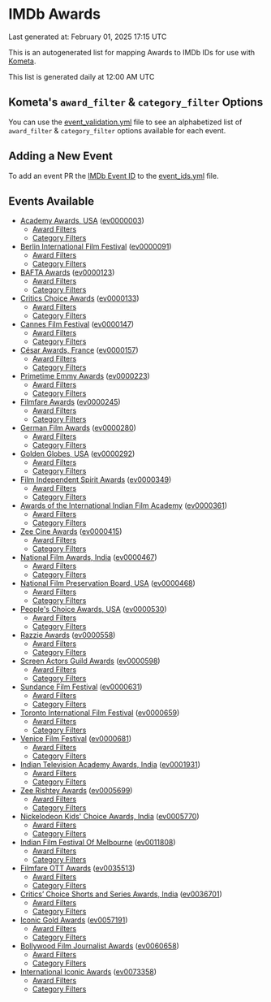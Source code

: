 # IMDb Awards

Last generated at: February 01, 2025 17:15 UTC

This is an autogenerated list for mapping Awards to IMDb IDs for use with [Kometa](https://github.com/Kometa-Team/Kometa).

This list is generated daily at 12:00 AM UTC 

## Kometa's `award_filter` & `category_filter` Options

You can use the [event_validation.yml](https://github.com/Kometa-Team/IMDb-Awards/blob/master/event_validation.yml) file to see an alphabetized list of `award_filter` & `category_filter` options available for each event.

## Adding a New Event

To add an event PR the [IMDb Event ID](https://www.imdb.com/event/all/) to the [event_ids.yml](https://github.com/Kometa-Team/IMDb-Awards/blob/master/event_ids.yml) file.

## Events Available

* [Academy Awards, USA](https://www.imdb.com/event/ev0000003) ([ev0000003](https://github.com/Kometa-Team/IMDb-Awards/blob/master/event_validation.yml#L1))
  * [Award Filters](https://github.com/Kometa-Team/IMDb-Awards/blob/master/event_validation.yml#L6)
  * [Category Filters](https://github.com/Kometa-Team/IMDb-Awards/blob/master/event_validation.yml#L14)
* [Berlin International Film Festival](https://www.imdb.com/event/ev0000091) ([ev0000091](https://github.com/Kometa-Team/IMDb-Awards/blob/master/event_validation.yml#L148))
  * [Award Filters](https://github.com/Kometa-Team/IMDb-Awards/blob/master/event_validation.yml#L153)
  * [Category Filters](https://github.com/Kometa-Team/IMDb-Awards/blob/master/event_validation.yml#L349)
* [BAFTA Awards](https://www.imdb.com/event/ev0000123) ([ev0000123](https://github.com/Kometa-Team/IMDb-Awards/blob/master/event_validation.yml#L626))
  * [Award Filters](https://github.com/Kometa-Team/IMDb-Awards/blob/master/event_validation.yml#L631)
  * [Category Filters](https://github.com/Kometa-Team/IMDb-Awards/blob/master/event_validation.yml#L664)
* [Critics Choice Awards](https://www.imdb.com/event/ev0000133) ([ev0000133](https://github.com/Kometa-Team/IMDb-Awards/blob/master/event_validation.yml#L1155))
  * [Award Filters](https://github.com/Kometa-Team/IMDb-Awards/blob/master/event_validation.yml#L1158)
  * [Category Filters](https://github.com/Kometa-Team/IMDb-Awards/blob/master/event_validation.yml#L1163)
* [Cannes Film Festival](https://www.imdb.com/event/ev0000147) ([ev0000147](https://github.com/Kometa-Team/IMDb-Awards/blob/master/event_validation.yml#L1264))
  * [Award Filters](https://github.com/Kometa-Team/IMDb-Awards/blob/master/event_validation.yml#L1269)
  * [Category Filters](https://github.com/Kometa-Team/IMDb-Awards/blob/master/event_validation.yml#L1436)
* [César Awards, France](https://www.imdb.com/event/ev0000157) ([ev0000157](https://github.com/Kometa-Team/IMDb-Awards/blob/master/event_validation.yml#L1666))
  * [Award Filters](https://github.com/Kometa-Team/IMDb-Awards/blob/master/event_validation.yml#L1670)
  * [Category Filters](https://github.com/Kometa-Team/IMDb-Awards/blob/master/event_validation.yml#L1675)
* [Primetime Emmy Awards](https://www.imdb.com/event/ev0000223) ([ev0000223](https://github.com/Kometa-Team/IMDb-Awards/blob/master/event_validation.yml#L1734))
  * [Award Filters](https://github.com/Kometa-Team/IMDb-Awards/blob/master/event_validation.yml#L1739)
  * [Category Filters](https://github.com/Kometa-Team/IMDb-Awards/blob/master/event_validation.yml#L1746)
* [Filmfare Awards](https://www.imdb.com/event/ev0000245) ([ev0000245](https://github.com/Kometa-Team/IMDb-Awards/blob/master/event_validation.yml#L2958))
  * [Award Filters](https://github.com/Kometa-Team/IMDb-Awards/blob/master/event_validation.yml#L2962)
  * [Category Filters](https://github.com/Kometa-Team/IMDb-Awards/blob/master/event_validation.yml#L2971)
* [German Film Awards](https://www.imdb.com/event/ev0000280) ([ev0000280](https://github.com/Kometa-Team/IMDb-Awards/blob/master/event_validation.yml#L3073))
  * [Award Filters](https://github.com/Kometa-Team/IMDb-Awards/blob/master/event_validation.yml#L3077)
  * [Category Filters](https://github.com/Kometa-Team/IMDb-Awards/blob/master/event_validation.yml#L3100)
* [Golden Globes, USA](https://www.imdb.com/event/ev0000292) ([ev0000292](https://github.com/Kometa-Team/IMDb-Awards/blob/master/event_validation.yml#L3173))
  * [Award Filters](https://github.com/Kometa-Team/IMDb-Awards/blob/master/event_validation.yml#L3178)
  * [Category Filters](https://github.com/Kometa-Team/IMDb-Awards/blob/master/event_validation.yml#L3186)
* [Film Independent Spirit Awards](https://www.imdb.com/event/ev0000349) ([ev0000349](https://github.com/Kometa-Team/IMDb-Awards/blob/master/event_validation.yml#L3352))
  * [Award Filters](https://github.com/Kometa-Team/IMDb-Awards/blob/master/event_validation.yml#L3355)
  * [Category Filters](https://github.com/Kometa-Team/IMDb-Awards/blob/master/event_validation.yml#L3364)
* [Awards of the International Indian Film Academy](https://www.imdb.com/event/ev0000361) ([ev0000361](https://github.com/Kometa-Team/IMDb-Awards/blob/master/event_validation.yml#L3404))
  * [Award Filters](https://github.com/Kometa-Team/IMDb-Awards/blob/master/event_validation.yml#L3407)
  * [Category Filters](https://github.com/Kometa-Team/IMDb-Awards/blob/master/event_validation.yml#L3416)
* [Zee Cine Awards](https://www.imdb.com/event/ev0000415) ([ev0000415](https://github.com/Kometa-Team/IMDb-Awards/blob/master/event_validation.yml#L3497))
  * [Award Filters](https://github.com/Kometa-Team/IMDb-Awards/blob/master/event_validation.yml#L3499)
  * [Category Filters](https://github.com/Kometa-Team/IMDb-Awards/blob/master/event_validation.yml#L3509)
* [National Film Awards, India](https://www.imdb.com/event/ev0000467) ([ev0000467](https://github.com/Kometa-Team/IMDb-Awards/blob/master/event_validation.yml#L3614))
  * [Award Filters](https://github.com/Kometa-Team/IMDb-Awards/blob/master/event_validation.yml#L3618)
  * [Category Filters](https://github.com/Kometa-Team/IMDb-Awards/blob/master/event_validation.yml#L3632)
* [National Film Preservation Board, USA](https://www.imdb.com/event/ev0000468) ([ev0000468](https://github.com/Kometa-Team/IMDb-Awards/blob/master/event_validation.yml#L3835))
  * [Award Filters](https://github.com/Kometa-Team/IMDb-Awards/blob/master/event_validation.yml#L3838)
  * [Category Filters](https://github.com/Kometa-Team/IMDb-Awards/blob/master/event_validation.yml#L3840)
* [People's Choice Awards, USA](https://www.imdb.com/event/ev0000530) ([ev0000530](https://github.com/Kometa-Team/IMDb-Awards/blob/master/event_validation.yml#L3843))
  * [Award Filters](https://github.com/Kometa-Team/IMDb-Awards/blob/master/event_validation.yml#L3846)
  * [Category Filters](https://github.com/Kometa-Team/IMDb-Awards/blob/master/event_validation.yml#L3849)
* [Razzie Awards](https://www.imdb.com/event/ev0000558) ([ev0000558](https://github.com/Kometa-Team/IMDb-Awards/blob/master/event_validation.yml#L4092))
  * [Award Filters](https://github.com/Kometa-Team/IMDb-Awards/blob/master/event_validation.yml#L4095)
  * [Category Filters](https://github.com/Kometa-Team/IMDb-Awards/blob/master/event_validation.yml#L4100)
* [Screen Actors Guild Awards](https://www.imdb.com/event/ev0000598) ([ev0000598](https://github.com/Kometa-Team/IMDb-Awards/blob/master/event_validation.yml#L4140))
  * [Award Filters](https://github.com/Kometa-Team/IMDb-Awards/blob/master/event_validation.yml#L4143)
  * [Category Filters](https://github.com/Kometa-Team/IMDb-Awards/blob/master/event_validation.yml#L4145)
* [Sundance Film Festival](https://www.imdb.com/event/ev0000631) ([ev0000631](https://github.com/Kometa-Team/IMDb-Awards/blob/master/event_validation.yml#L4171))
  * [Award Filters](https://github.com/Kometa-Team/IMDb-Awards/blob/master/event_validation.yml#L4174)
  * [Category Filters](https://github.com/Kometa-Team/IMDb-Awards/blob/master/event_validation.yml#L4224)
* [Toronto International Film Festival](https://www.imdb.com/event/ev0000659) ([ev0000659](https://github.com/Kometa-Team/IMDb-Awards/blob/master/event_validation.yml#L4340))
  * [Award Filters](https://github.com/Kometa-Team/IMDb-Awards/blob/master/event_validation.yml#L4343)
  * [Category Filters](https://github.com/Kometa-Team/IMDb-Awards/blob/master/event_validation.yml#L4399)
* [Venice Film Festival](https://www.imdb.com/event/ev0000681) ([ev0000681](https://github.com/Kometa-Team/IMDb-Awards/blob/master/event_validation.yml#L4476))
  * [Award Filters](https://github.com/Kometa-Team/IMDb-Awards/blob/master/event_validation.yml#L4481)
  * [Category Filters](https://github.com/Kometa-Team/IMDb-Awards/blob/master/event_validation.yml#L4823)
* [Indian Television Academy Awards, India](https://www.imdb.com/event/ev0001931) ([ev0001931](https://github.com/Kometa-Team/IMDb-Awards/blob/master/event_validation.yml#L5275))
  * [Award Filters](https://github.com/Kometa-Team/IMDb-Awards/blob/master/event_validation.yml#L5278)
  * [Category Filters](https://github.com/Kometa-Team/IMDb-Awards/blob/master/event_validation.yml#L5287)
* [Zee Rishtey Awards](https://www.imdb.com/event/ev0005699) ([ev0005699](https://github.com/Kometa-Team/IMDb-Awards/blob/master/event_validation.yml#L5479))
  * [Award Filters](https://github.com/Kometa-Team/IMDb-Awards/blob/master/event_validation.yml#L5481)
  * [Category Filters](https://github.com/Kometa-Team/IMDb-Awards/blob/master/event_validation.yml#L5483)
* [Nickelodeon Kids' Choice Awards, India](https://www.imdb.com/event/ev0005770) ([ev0005770](https://github.com/Kometa-Team/IMDb-Awards/blob/master/event_validation.yml#L5562))
  * [Award Filters](https://github.com/Kometa-Team/IMDb-Awards/blob/master/event_validation.yml#L5564)
  * [Category Filters](https://github.com/Kometa-Team/IMDb-Awards/blob/master/event_validation.yml#L5567)
* [Indian Film Festival Of Melbourne](https://www.imdb.com/event/ev0011808) ([ev0011808](https://github.com/Kometa-Team/IMDb-Awards/blob/master/event_validation.yml#L5602))
  * [Award Filters](https://github.com/Kometa-Team/IMDb-Awards/blob/master/event_validation.yml#L5604)
  * [Category Filters](https://github.com/Kometa-Team/IMDb-Awards/blob/master/event_validation.yml#L5616)
* [Filmfare OTT Awards](https://www.imdb.com/event/ev0035513) ([ev0035513](https://github.com/Kometa-Team/IMDb-Awards/blob/master/event_validation.yml#L5638))
  * [Award Filters](https://github.com/Kometa-Team/IMDb-Awards/blob/master/event_validation.yml#L5640)
  * [Category Filters](https://github.com/Kometa-Team/IMDb-Awards/blob/master/event_validation.yml#L5646)
* [Critics’ Choice Shorts and Series Awards, India](https://www.imdb.com/event/ev0036701) ([ev0036701](https://github.com/Kometa-Team/IMDb-Awards/blob/master/event_validation.yml#L5727))
  * [Award Filters](https://github.com/Kometa-Team/IMDb-Awards/blob/master/event_validation.yml#L5729)
  * [Category Filters](https://github.com/Kometa-Team/IMDb-Awards/blob/master/event_validation.yml#L5732)
* [Iconic Gold Awards](https://www.imdb.com/event/ev0057191) ([ev0057191](https://github.com/Kometa-Team/IMDb-Awards/blob/master/event_validation.yml#L5750))
  * [Award Filters](https://github.com/Kometa-Team/IMDb-Awards/blob/master/event_validation.yml#L5752)
  * [Category Filters](https://github.com/Kometa-Team/IMDb-Awards/blob/master/event_validation.yml#L5754)
* [Bollywood Film Journalist Awards](https://www.imdb.com/event/ev0060658) ([ev0060658](https://github.com/Kometa-Team/IMDb-Awards/blob/master/event_validation.yml#L5813))
  * [Award Filters](https://github.com/Kometa-Team/IMDb-Awards/blob/master/event_validation.yml#L5815)
  * [Category Filters](https://github.com/Kometa-Team/IMDb-Awards/blob/master/event_validation.yml#L5820)
* [International Iconic Awards](https://www.imdb.com/event/ev0073358) ([ev0073358](https://github.com/Kometa-Team/IMDb-Awards/blob/master/event_validation.yml#L5832))
  * [Award Filters](https://github.com/Kometa-Team/IMDb-Awards/blob/master/event_validation.yml#L5834)
  * [Category Filters](https://github.com/Kometa-Team/IMDb-Awards/blob/master/event_validation.yml#L5837)
